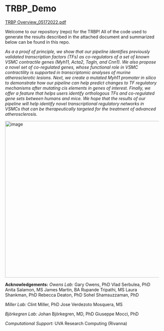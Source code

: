 # TRBP_Demo
[TRBP Overview_05172022.pdf](https://github.com/msr3nf/TRBP_Demo/files/8719290/TRBP.Overview_05172022.pdf)

Welcome to our repository (repo) for the TRBP! All of the code used to generate the results described in the attached document and summarized below can be found in this repo. 

*As a a proof of principle, we show that our pipeline identifies previously validated transcription factors (TFs) as co-regulators of
a set of known VSMC contractile genes (Myh11, Acta2, Tagln, and Cnn1). We also propose a novel set of
co-regulated genes, whose functional role in VSMC contractility is supported in transcriptomic analyses of
murine atherosclerotic lesions. Next, we create a mutated Myh11 promoter in silico to demonstrate how our
pipeline can help predict changes to TF regulatory mechanisms after mutating cis elements in genes of
interest. Finally, we offer a feature that helps users identify orthologous TFs and co-regulated gene sets
between humans and mice. We hope that the results of our pipeline will help identify novel transcriptional
regulatory networks in VSMCs that can be therapeutically targeted for the treatment of advanced
atherosclerosis.*

<img width="511" alt="image" src="https://user-images.githubusercontent.com/62672439/169460026-f479ba43-4e16-43bc-942c-daf4b5f7d57b.png">

**Acknowledgements:**
*Owens Lab:*
Gary Owens, PhD
Vlad Serbulea, PhD
Anita Salamon, MS
James Martin, BA
Rupande Tripathi, MS
Laura Shankman, PhD
Rebecca Deaton, PhD
Sohel Shamsuzzaman, PhD

*Miller Lab:* 
Clint Miller, PhD
Jose Verdezoto Mosquera, MS

*Björkegren Lab:*
Johan Björkegren, MD, PhD
Giuseppe Mocci, PhD

*Computational Support:*
UVA Research Computing (Rivanna) 

